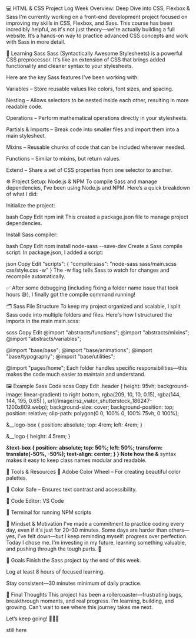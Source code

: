 
💻 HTML & CSS Project Log
Week Overview: Deep Dive into CSS, Flexbox & Sass
I'm currently working on a front-end development project focused on improving my skills in CSS, Flexbox, and Sass. This course has been incredibly helpful, as it's not just theory—we're actually building a full website. It’s a hands-on way to practice advanced CSS concepts and work with Sass in more detail.

🧠 Learning Sass
Sass (Syntactically Awesome Stylesheets) is a powerful CSS preprocessor. It's like an extension of CSS that brings added functionality and cleaner syntax to your stylesheets.

Here are the key Sass features I've been working with:

Variables – Store reusable values like colors, font sizes, and spacing.

Nesting – Allows selectors to be nested inside each other, resulting in more readable code.

Operations – Perform mathematical operations directly in your stylesheets.

Partials & Imports – Break code into smaller files and import them into a main stylesheet.

Mixins – Reusable chunks of code that can be included wherever needed.

Functions – Similar to mixins, but return values.

Extend – Share a set of CSS properties from one selector to another.

⚙️ Project Setup: Node.js & NPM
To compile Sass and manage dependencies, I’ve been using Node.js and NPM. Here’s a quick breakdown of what I did:

Initialize the project:

bash
Copy
Edit
npm init
This created a package.json file to manage project dependencies.

Install Sass compiler:

bash
Copy
Edit
npm install node-sass --save-dev
Create a Sass compile script:
In package.json, I added a script:

json
Copy
Edit
"scripts": {
  "compile:sass": "node-sass sass/main.scss css/style.css -w"
}
The -w flag tells Sass to watch for changes and recompile automatically.

✅ After some debugging (including fixing a folder name issue that took hours 😅), I finally got the compile command running!

🗂️ Sass File Structure
To keep my project organized and scalable, I split Sass code into multiple folders and files. Here's how I structured the imports in the main main.scss:

scss
Copy
Edit
@import "abstracts/functions";
@import "abstracts/mixins";
@import "abstracts/variables";

@import "base/base";
@import "base/animations";
@import "base/typography";
@import "base/utilities";

@import "pages/home";
Each folder handles specific responsibilities—this makes the code much easier to maintain and understand.

🖼️ Example Sass Code
scss
Copy
Edit
.header {
  height: 95vh;
  background-image: linear-gradient(
      to right bottom,
      rgba(209, 10, 10, 0.15),
      rgba(144, 144, 195, 0.65)
    ),
    url(/image/rsz_viator_shutterstock_186247-1200x809.webp);
  background-size: cover;
  background-position: top;
  position: relative;
  clip-path: polygon(0 0, 100% 0, 100% 75vh, 0 100%);

  &__logo-box {
    position: absolute;
    top: 4rem;
    left: 4rem;
  }

  &__logo {
    height: 4.5rem;
  }

  &__text-box {
    position: absolute;
    top: 50%;
    left: 50%;
    transform: translate(-50%, -50%);
    text-align: center;
  }
}
Note how the &__ syntax makes it easy to keep class names modular and readable.

🔧 Tools & Resources
🎨 Adobe Color Wheel – For creating beautiful color palettes.

🌈 Color Safe – Ensures text contrast and accessibility.

🧪 Code Editor: VS Code

🔧 Terminal for running NPM scripts

🧠 Mindset & Motivation
I've made a commitment to practice coding every day, even if it's just for 20–30 minutes. Some days are harder than others—yes, I’ve felt down—but I keep reminding myself: progress over perfection.
Today I chose me. I'm investing in my future, learning something valuable, and pushing through the tough parts. 💪

🏁 Goals
Finish the Sass project by the end of this week.

Log at least 8 hours of focused learning.

Stay consistent—30 minutes minimum of daily practice.

🚀 Final Thoughts
This project has been a rollercoaster—frustrating bugs, breakthrough moments, and real progress. I’m learning, building, and growing. Can't wait to see where this journey takes me next.

Let’s keep going! 👨‍💻🔥

still here

